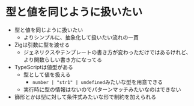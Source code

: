 # 型と値を同じように扱いたい

- 型と値を同じように扱いたい
  - よりシンプルに、抽象化して扱いたい流れの一貫
- Zigは引数に型を渡せる
  - ジェネリクスやテンプレートの書き方が変わっただけではあるけれど、より関数らしい書き方になってる
- TypeScriptは値型がある
  - 型として値を扱える
    - `number | "str1" | undefined`みたいな型を用意できる
  - 実行時に型の情報はないのでパターンマッチみたいなのはできない
- 篩形とかは型に対して条件式みたいな形で制約を加えられる
